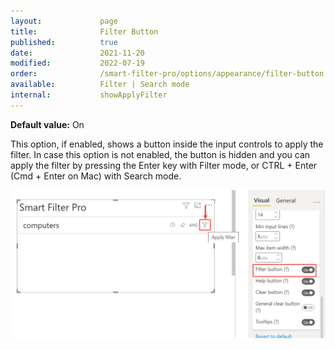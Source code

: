 ```yaml
---
layout:             page
title:              Filter Button
published:          true
date:               2021-11-20
modified:           2022-07-19
order:              /smart-filter-pro/options/appearance/filter-button
available:          Filter | Search mode
internal:           showApplyFilter
---
```

 
**Default value:** On

This option, if enabled, shows a button inside the input controls to apply the filter. In case this option is not enabled, the button is hidden and you can apply the filter by pressing the Enter key with Filter mode, or CTRL + Enter (Cmd + Enter on Mac) with Search mode.  

<img src="images/appearance-filter-button.png" width="550">  